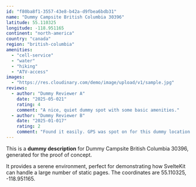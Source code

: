 ```yaml
---
id: "f80ba8f1-3557-43e8-b42a-d9fbea6bdb31"
name: "Dummy Campsite British Columbia 30396"
latitude: 55.110325
longitude: -118.951165
continent: "north-america"
country: "canada"
region: "british-columbia"
amenities:
  - "cell-service"
  - "water"
  - "hiking"
  - "ATV-access"
images:
  - "https://res.cloudinary.com/demo/image/upload/v1/sample.jpg"
reviews:
  - author: "Dummy Reviewer A"
    date: "2025-05-021"
    rating: 4
    comment: "A nice, quiet dummy spot with some basic amenities."
  - author: "Dummy Reviewer B"
    date: "2025-01-017"
    rating: 2
    comment: "Found it easily. GPS was spot on for this dummy location."
---
```


This is a **dummy description** for Dummy Campsite British Columbia 30396, generated for the proof of concept.

It provides a serene environment, perfect for demonstrating how SvelteKit can handle a large number of static pages. The coordinates are 55.110325, -118.951165.
